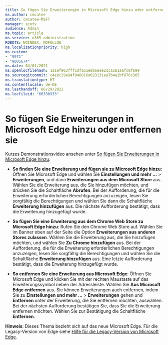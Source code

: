 ```yaml
---
title: So fügen Sie Erweiterungen in Microsoft Edge hinzu oder entfernen sie
ms.author: cmcatee
author: cmcatee-MSFT
manager: scotv
audience: Admin
ms.topic: article
ms.service: o365-administration
ROBOTS: NOINDEX, NOFOLLOW
ms.localizationpriority: high
ms.custom:
- "9971"
- "9005674"
ms.date: 04/01/2021
ms.openlocfilehash: 1a1ef963fff1dfa51e8b6eae21ca181aafc8f699
ms.sourcegitcommit: c4e8c29a94f840816a023131ea7b4a2bf876c305
ms.translationtype: HT
ms.contentlocale: de-DE
ms.lasthandoff: 06/29/2022
ms.locfileid: "66330933"
---
```

# <a name="how-to-add-or-remove-extensions-in-microsoft-edge"></a>So fügen Sie Erweiterungen in Microsoft Edge hinzu oder entfernen sie

Kurzes Demonstrationsvideo ansehen unter [So fügen Sie Erweiterungen in Microsoft Edge hinzu](https://support.microsoft.com/help/4027935/windows-10-add-or-remove-browser-extensions).

- **So finden Sie eine Erweiterung und fügen sie zu Microsoft Edge hinzu:** Öffnen Sie Microsoft Edge und wählen Sie **Einstellungen und mehr …** > **Erweiterungen**, und dann **Erweiterungen aus dem Microsoft Store** aus. Wählen Sie die Erweiterung aus, die Sie hinzufügen möchten, und drücken Sie die Schaltfläche **Abrufen**. Bei der Aufforderung, die für die Erweiterung erforderlichen Berechtigungen anzuzeigen, lesen Sie sorgfältig die Berechtigungen und wählen Sie dann die Schaltfläche **Erweiterung hinzufügen** aus. Die nächste Aufforderung bestätigt, dass die Erweiterung hinzugefügt wurde.

- **So fügen Sie eine Erweiterung aus dem Chrome Web Store zu Microsoft Edge hinzu**: Rufen Sie den Chrome Web Store auf. Wählen Sie im Banner oben auf der Seite die Option **Erweiterungen aus anderen Stores zulassen**. Wählen Sie die Erweiterung aus, die Sie hinzufügen möchten, und wählen Sie **Zu Chrome hinzufügen** aus. Bei der Aufforderung, die für die Erweiterung erforderlichen Berechtigungen anzuzeigen, lesen Sie sorgfältig die Berechtigungen und wählen Sie die Schaltfläche **Erweiterung hinzufügen** aus. Eine letzte Aufforderung bestätigt, dass die Erweiterung hinzugefügt wurde.

- **So entfernen Sie eine Erweiterung aus Microsoft Edge**: Öffnen Sie Microsoft Edge und klicken Sie mit der rechten Maustaste auf das Erweiterungssymbol neben der Adressleiste. Wählen Sie **Aus Microsoft Edge entfernen** aus. Sie können Erweiterungen auch entfernen, indem Sie zu **Einstellungen und mehr …** > **Erweiterungen** gehen und **Entfernen** unter der Erweiterung, die Sie entfernen möchten, auswählen. Bei der nächsten Aufforderung bestätigen Sie, dass Sie die Erweiterung entfernen möchten. Wählen Sie zur Bestätigung die Schaltfläche **Entfernen**.

**Hinweis**: Dieses Thema bezieht sich auf das neue Microsoft Edge. Für die Legacy-Version von Edge siehe [Hilfe für die Legacy-Version von Microsoft Edge](https://support.microsoft.com/hub/4522743/microsoft-edge-help).